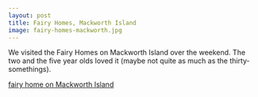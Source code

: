 ```yaml
---
layout: post
title: Fairy Homes, Mackworth Island
image: fairy-homes-mackworth.jpg
---
```

We visited the Fairy Homes on Mackworth Island over the weekend.  The two and the five year olds loved it (maybe not quite as much as the thirty-somethings).


<!--more-->
[fairy home on Mackworth Island](https://goo.gl/photos/XJipjD6NrL4VQ4AX7)
